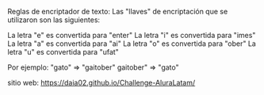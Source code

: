 Reglas de encriptador de texto: 
Las "llaves" de encriptación que se utilizaron  son las siguientes:

La letra "e" es convertida para "enter"
La letra "i" es convertida para "imes"
La letra "a" es convertida para "ai"
La letra "o" es convertida para "ober"
La letra "u" es convertida para "ufat"

Por ejemplo:
"gato" => "gaitober"
gaitober" => "gato"

sitio web: https://daia02.github.io/Challenge-AluraLatam/

